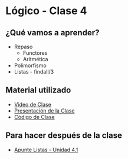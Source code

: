# Lógico - Clase 4

## ¿Qué vamos a aprender?

* Repaso
  * Functores
  * Aritmética
* Polimorfismo
* Listas - findall/3

## Material utilizado

* [Video de Clase]()
* [Presentación de la Clase](https://docs.google.com/presentation/d/1LEYfapJuxTBrt9a1-oh13qAgeGp947SLvG7Ffv_IyPA)
* [Código de Clase](https://github.com/pdep-st/seguimiento/blob/main/seguimiento/2025/logico/practica/clase4.pl)

## Para hacer después de la clase

* [Apunte Listas - Unidad 4.1](https://docs.google.com/document/d/1I8Xvss7LBuUjV-GGiag7C8d9wa3vUB6B37Qi4LG-ts0/edit#heading=h.yfxwqp4shezb)
